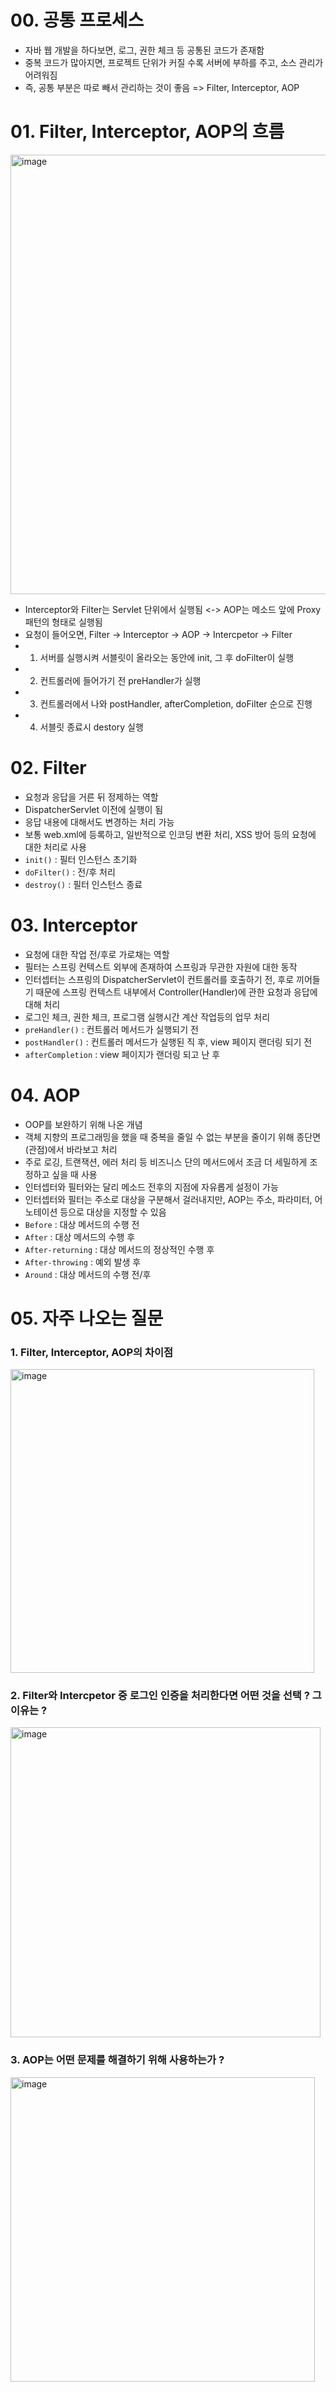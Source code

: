 # 00. 공통 프로세스
- 자바 웹 개발을 하다보면, 로그, 권한 체크 등 공통된 코드가 존재함
- 중복 코드가 많아지면, 프로젝트 단위가 커질 수록 서버에 부하를 주고, 소스 관리가 어려워짐
- 즉, 공통 부분은 따로 빼서 관리하는 것이 좋음
=> Filter, Interceptor, AOP

# 01. Filter, Interceptor, AOP의 흐름
<img width="703" alt="image" src="https://github.com/user-attachments/assets/37589d42-b32d-408b-aa5b-a59aa3045edc" />

- Interceptor와 Filter는 Servlet 단위에서 실행됨 <-> AOP는 메소드 앞에 Proxy 패턴의 형태로 실행됨
- 요청이 들어오면, Filter -> Interceptor -> AOP -> Intercpetor -> Filter
- 1. 서버를 실행시켜 서블릿이 올라오는 동안에 init, 그 후 doFilter이 실행
- 2. 컨트롤러에 들어가기 전 preHandler가 실행
- 3. 컨트롤러에서 나와 postHandler, afterCompletion, doFilter 순으로 진행
- 4. 서블릿 종료시 destory 실행

# 02. Filter
- 요청과 응답을 거른 뒤 정제하는 역할
- DispatcherServlet 이전에 실행이 됨
- 응답 내용에 대해서도 변경하는 처리 가능
- 보통 web.xml에 등록하고, 일반적으로 인코딩 변환 처리, XSS 방어 등의 요청에 대한 처리로 사용
- `init()` : 필터 인스턴스 초기화
- `doFilter()` : 전/후 처리
- `destroy()` : 필터 인스턴스 종료

# 03. Interceptor
- 요청에 대한 작업 전/후로 가로채는 역할
- 필터는 스프링 컨텍스트 외부에 존재하여 스프링과 무관한 자원에 대한 동작
- 인터셉터는 스프링의 DispatcherServlet이 컨트롤러를 호출하기 전, 후로 끼어들기 때문에 스프링 컨텍스트 내부에서 Controller(Handler)에 관한 요청과 응답에 대해 처리
- 로그인 체크, 권한 체크, 프로그램 실행시간 계산 작업등의 업무 처리
- `preHandler()` : 컨트롤러 메서드가 실행되기 전
- `postHandler()` : 컨트롤러 메서드가 실행된 직 후, view 페이지 랜더링 되기 전
- `afterCompletion` : view 페이지가 랜더링 되고 난 후

# 04. AOP
- OOP를 보완하기 위해 나온 개념
- 객체 지향의 프로그래밍을 했을 때 중복을 줄일 수 없는 부분을 줄이기 위해 종단면(관점)에서 바라보고 처리
- 주로 로깅, 트랜잭션, 에러 처리 등 비즈니스 단의 메서드에서 조금 더 세밀하게 조정하고 싶을 때 사용
- 인터셉터와 필터와는 달리 메소드 전후의 지점에 자유롭게 설정이 가능
- 인터셉터와 필터는 주소로 대상을 구분해서 걸러내지만, AOP는 주소, 파라미터, 어노테이션 등으로 대상을 지정할 수 있음
- `Before` : 대상 메서드의 수행 전
- `After` : 대상 메서드의 수행 후
- `After-returning` : 대상 메서드의 정상적인 수행 후
- `After-throwing` : 예외 발생 후
- `Around` : 대상 메서드의 수행 전/후

# 05. 자주 나오는 질문
### 1. Filter, Interceptor, AOP의 차이점
<img width="486" alt="image" src="https://github.com/user-attachments/assets/deeea4bc-e47f-4c88-a2e9-e31cc13bceae" />

### 2. Filter와 Intercpetor 중 로그인 인증을 처리한다면 어떤 것을 선택 ? 그 이유는 ?
<img width="496" alt="image" src="https://github.com/user-attachments/assets/7ee4ce18-cb9e-40a6-a2fd-202f433d32c6" />

### 3. AOP는 어떤 문제를 해결하기 위해 사용하는가 ?
<img width="487" alt="image" src="https://github.com/user-attachments/assets/d21d0374-b984-4852-b2d9-68c79dd48312" />
